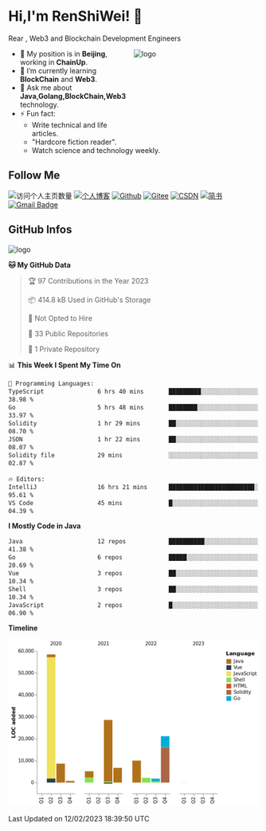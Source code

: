 <!--
**duktig666/duktig666** is a ✨ _special_ ✨ repository because its `README.md` (this file) appears on your GitHub profile.

Here are some ideas to get you started:

- 🔭 I’m currently working on ...
- 🌱 I’m currently learning ...
- 👯 I’m looking to collaborate on ...
- 🤔 I’m looking for help with ...
- 💬 Ask me about ...
- 📫 How to reach me: ...
- 😄 Pronouns: ...
- ⚡ Fun fact: ...

-->



# Hi,I'm RenShiWei! 👋
Rear , Web3 and Blockchain Development Engineers

<img src="https://github-readme-stats-git-masterrstaa-rickstaa.vercel.app/api?username=duktig666&show_icons=true&count_private=true&theme=vue" alt="logo" height="160" align="right" width="50%" />

- 🔭 My position is in **Beijing**, working in **ChainUp**.
- 🌱 I’m currently learning **BlockChain** and **Web3**.
- 💬 Ask me about **Java,Golang,BlockChain,Web3** technology.
- ⚡ Fun fact: 
  - Write technical and life articles.
  - "Hardcore fiction reader".
  - Watch science and technology weekly.

## Follow Me
![访问个人主页数量](https://komarev.com/ghpvc/?username=duktig666&color=green)
[![个人博客](https://img.shields.io/badge/-个人博客（duktig.cn）-c14438?style=flat-square&logo=B&logoColor=white)](https://duktig.cn/)
[![Github](https://img.shields.io/github/followers/duktig666?label=Github&style=social)](https://github.com/duktig666)
[![Gitee](https://img.shields.io/badge/-码云-EA4335?style=flat-square&logo=Gitee&logoColor=white)](https://gitee.com/duktig666)
[![CSDN](https://img.shields.io/badge/-CSDN-c14438?style=flat-square&logo=C&logoColor=white)](https://blog.csdn.net/qq_42937522?spm=1000.2115.3001.5343)
[![简书](https://img.shields.io/badge/-简书-c14438?style=flat-square&logo=简&logoColor=white)](https://www.jianshu.com/u/421632ec0dc8)
[![Gmail Badge](https://img.shields.io/badge/gmail-ren_shi_wei@qq.com-Green?style=flat-square&logo=Gmail&logoColor=white&link=mailto:ren_shi_wei@163.com)](mailto:ren_shi_wei@163.com)

## GitHub Infos
<img src="https://github-profile-trophy.vercel.app/?username=duktig666&theme=flat&column=7" alt="logo" height="160" align="center" style="margin: auto;" />

<!-- <a href="https://github.com/duktig666">
  <img src="https://github-readme-stats-git-masterrstaa-rickstaa.vercel.app/api/top-langs/?username=duktig666&layout=compact&theme=vue" />
</a>

[![Anser's wakatime stats](https://github-readme-stats.vercel.app/api/wakatime?username=duktig666&layout=compact&custom_title=Wakatime%20Stats%20(this%20week))](https://wakatime.com/@duktig666)

[![GitHub Streak](https://github-readme-streak-stats.herokuapp.com/?user=duktig666&theme=vue)](https://github.com/duktig666) -->

<!--START_SECTION:waka-->
**🐱 My GitHub Data** 

> 🏆 97 Contributions in the Year 2023
 > 
> 📦 414.8 kB Used in GitHub's Storage 
 > 
> 🚫 Not Opted to Hire
 > 
> 📜 33 Public Repositories 
 > 
> 🔑 1 Private Repository 
 > 
📊 **This Week I Spent My Time On** 

```text
💬 Programming Languages: 
TypeScript               6 hrs 40 mins       █████████░░░░░░░░░░░░░░░░   38.98 % 
Go                       5 hrs 48 mins       ████████░░░░░░░░░░░░░░░░░   33.97 % 
Solidity                 1 hr 29 mins        ██░░░░░░░░░░░░░░░░░░░░░░░   08.70 % 
JSON                     1 hr 22 mins        ██░░░░░░░░░░░░░░░░░░░░░░░   08.07 % 
Solidity file            29 mins             ░░░░░░░░░░░░░░░░░░░░░░░░░   02.87 % 

🔥 Editors: 
IntelliJ                 16 hrs 21 mins      ████████████████████████░   95.61 % 
VS Code                  45 mins             █░░░░░░░░░░░░░░░░░░░░░░░░   04.39 % 

```

**I Mostly Code in Java** 

```text
Java                     12 repos            ██████████░░░░░░░░░░░░░░░   41.38 % 
Go                       6 repos             █████░░░░░░░░░░░░░░░░░░░░   20.69 % 
Vue                      3 repos             ██░░░░░░░░░░░░░░░░░░░░░░░   10.34 % 
Shell                    3 repos             ██░░░░░░░░░░░░░░░░░░░░░░░   10.34 % 
JavaScript               2 repos             █░░░░░░░░░░░░░░░░░░░░░░░░   06.90 % 

```


**Timeline**

![Chart not found](https://raw.githubusercontent.com/duktig666/duktig666/main/charts/bar_graph.png) 


 Last Updated on 12/02/2023 18:39:50 UTC
<!--END_SECTION:waka-->

